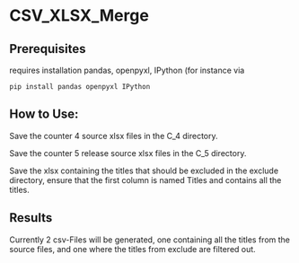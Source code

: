 # CSV_XLSX_Merge

## Prerequisites
requires installation  pandas, openpyxl, IPython (for instance via 
```
pip install pandas openpyxl IPython
```

## How to Use:
Save the counter 4 source xlsx files in the C_4 directory. 

Save the counter 5 release source xlsx files in the C_5 directory.  


Save the xlsx containing the titles that should be excluded in the exclude directory, ensure that the first column is named Titles and contains all the titles.

## Results

Currently 2 csv-Files will be generated, one containing all the titles from the source files, and one where the titles from exclude are filtered out. 